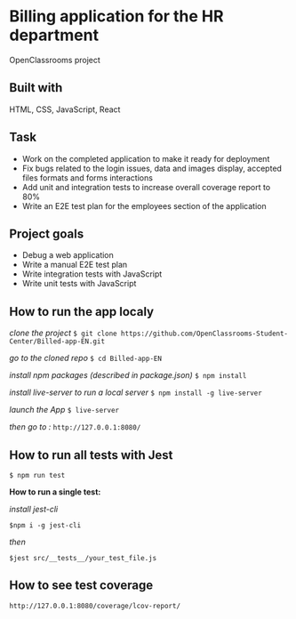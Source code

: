 # Billing application for the HR department

OpenClassrooms project

## Built with

HTML, CSS, JavaScript, React

## Task

- Work on the completed application to make it ready for deployment
- Fix bugs related to the login issues, data and images display, accepted files formats and forms interactions
- Add unit and integration tests to increase overall coverage report to 80%
- Write an E2E test plan for the employees section of the application

## Project goals

- Debug a web application
- Write a manual E2E test plan
- Write integration tests with JavaScript
- Write unit tests with JavaScript

## How to run the app localy

*clone the project*
`$ git clone https://github.com/OpenClassrooms-Student-Center/Billed-app-EN.git`

*go to the cloned repo*
`$ cd Billed-app-EN`

*install npm packages (described in package.json)*
`$ npm install`

*install live-server to run a local server*
`$ npm install -g live-server`

*launch the App*
`$ live-server`

*then go to :*
`http://127.0.0.1:8080/`

## How to run all tests with Jest

`$ npm run test`

**How to run a single test:**

*install jest-cli*

`$npm i -g jest-cli`

*then*

`$jest src/__tests__/your_test_file.js`

## How to see test coverage

`http://127.0.0.1:8080/coverage/lcov-report/`


